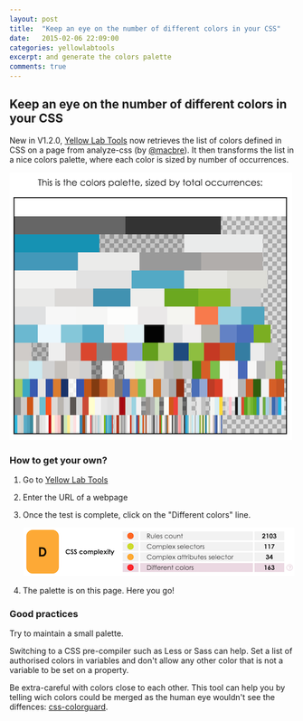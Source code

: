 ```yaml
---
layout: post
title:  "Keep an eye on the number of different colors in your CSS"
date:   2015-02-06 22:09:00
categories: yellowlabtools
excerpt: and generate the colors palette
comments: true
---
```

Keep an eye on the number of different colors in your CSS
---------------------------------------------------------

New in V1.2.0, [Yellow Lab Tools][YellowLab.tools] now retrieves the list of colors defined in CSS on a page from analyze-css (by [@macbre][@macbre]). It then transforms the list in a nice colors palette, where each color is sized by number of occurrences.

![YellowLabTools colors palette](/assets/palette-etsy.png)



### How to get your own?

1. Go to [Yellow Lab Tools][YellowLab.tools]

2. Enter the URL of a webpage

3. Once the test is complete, click on the "Different colors" line.

    ![YellowLabTools colors line](/assets/colors-line.png)

4. The palette is on this page. Here you go!



### Good practices

Try to maintain a small palette.

Switching to a CSS pre-compiler such as Less or Sass can help. Set a list of authorised colors in variables and don't allow any other color that is not a variable to be set on a property.

Be extra-careful with colors close to each other. This tool can help you by telling wich colors could be merged as the human eye wouldn't see the diffences: [css-colorguard][css-colorguard].



[YellowLab.tools]:          http://yellowlab.tools
[@macbre]:                  https://github.com/macbre/analyze-css
[css-colorguard]:           https://github.com/SlexAxton/css-colorguard